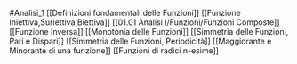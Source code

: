 #Analisi_1 
[[Definizioni fondamentali delle Funzioni]]
[[Funzione Iniettiva,Suriettiva,Biettiva]]
[[01.01 Analisi I/Funzioni/Funzioni Composte]]
[[Funzione Inversa]]
[[Monotonia delle Funzioni]]
[[Simmetria delle Funzioni, Pari e Dispari]]
[[Simmetria delle Funzioni, Periodicità]]
[[Maggiorante e Minorante di una funzione]]
[[Funzioni di radici n-esime]]

